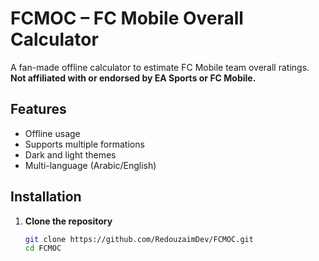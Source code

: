 # FCMOC – FC Mobile Overall Calculator

A fan-made offline calculator to estimate FC Mobile team overall ratings.  
**Not affiliated with or endorsed by EA Sports or FC Mobile.**

## Features
- Offline usage  
- Supports multiple formations  
- Dark and light themes  
- Multi-language (Arabic/English)

## Installation

1. **Clone the repository**
   ```bash
   git clone https://github.com/RedouzaimDev/FCMOC.git
   cd FCMOC
